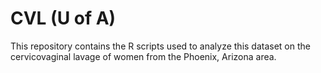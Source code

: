 # CVL (U of A)

This repository contains the R scripts used to analyze this dataset on the cervicovaginal lavage of women from the Phoenix, Arizona area.
